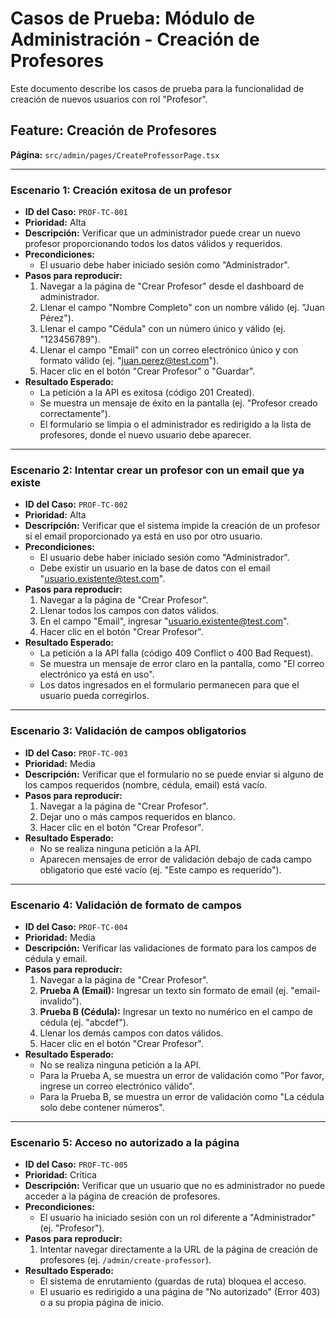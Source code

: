 # Casos de Prueba: Módulo de Administración - Creación de Profesores

Este documento describe los casos de prueba para la funcionalidad de creación de nuevos usuarios con rol "Profesor".

## Feature: Creación de Profesores

**Página:** `src/admin/pages/CreateProfessorPage.tsx`

---

### Escenario 1: Creación exitosa de un profesor

-   **ID del Caso:** `PROF-TC-001`
-   **Prioridad:** Alta
-   **Descripción:** Verificar que un administrador puede crear un nuevo profesor proporcionando todos los datos válidos y requeridos.
-   **Precondiciones:**
    -   El usuario debe haber iniciado sesión como "Administrador".
-   **Pasos para reproducir:**
    1.  Navegar a la página de "Crear Profesor" desde el dashboard de administrador.
    2.  Llenar el campo "Nombre Completo" con un nombre válido (ej. "Juan Pérez").
    3.  Llenar el campo "Cédula" con un número único y válido (ej. "123456789").
    4.  Llenar el campo "Email" con un correo electrónico único y con formato válido (ej. "juan.perez@test.com").
    5.  Hacer clic en el botón "Crear Profesor" o "Guardar".
-   **Resultado Esperado:**
    -   La petición a la API es exitosa (código 201 Created).
    -   Se muestra un mensaje de éxito en la pantalla (ej. "Profesor creado correctamente").
    -   El formulario se limpia o el administrador es redirigido a la lista de profesores, donde el nuevo usuario debe aparecer.

---

### Escenario 2: Intentar crear un profesor con un email que ya existe

-   **ID del Caso:** `PROF-TC-002`
-   **Prioridad:** Alta
-   **Descripción:** Verificar que el sistema impide la creación de un profesor si el email proporcionado ya está en uso por otro usuario.
-   **Precondiciones:**
    -   El usuario debe haber iniciado sesión como "Administrador".
    -   Debe existir un usuario en la base de datos con el email "usuario.existente@test.com".
-   **Pasos para reproducir:**
    1.  Navegar a la página de "Crear Profesor".
    2.  Llenar todos los campos con datos válidos.
    3.  En el campo "Email", ingresar "usuario.existente@test.com".
    4.  Hacer clic en el botón "Crear Profesor".
-   **Resultado Esperado:**
    -   La petición a la API falla (código 409 Conflict o 400 Bad Request).
    -   Se muestra un mensaje de error claro en la pantalla, como "El correo electrónico ya está en uso".
    -   Los datos ingresados en el formulario permanecen para que el usuario pueda corregirlos.

---

### Escenario 3: Validación de campos obligatorios

-   **ID del Caso:** `PROF-TC-003`
-   **Prioridad:** Media
-   **Descripción:** Verificar que el formulario no se puede enviar si alguno de los campos requeridos (nombre, cédula, email) está vacío.
-   **Pasos para reproducir:**
    1.  Navegar a la página de "Crear Profesor".
    2.  Dejar uno o más campos requeridos en blanco.
    3.  Hacer clic en el botón "Crear Profesor".
-   **Resultado Esperado:**
    -   No se realiza ninguna petición a la API.
    -   Aparecen mensajes de error de validación debajo de cada campo obligatorio que esté vacío (ej. "Este campo es requerido").

---

### Escenario 4: Validación de formato de campos

-   **ID del Caso:** `PROF-TC-004`
-   **Prioridad:** Media
-   **Descripción:** Verificar las validaciones de formato para los campos de cédula y email.
-   **Pasos para reproducir:**
    1.  Navegar a la página de "Crear Profesor".
    2.  **Prueba A (Email):** Ingresar un texto sin formato de email (ej. "email-invalido").
    3.  **Prueba B (Cédula):** Ingresar un texto no numérico en el campo de cédula (ej. "abcdef").
    4.  Llenar los demás campos con datos válidos.
    5.  Hacer clic en el botón "Crear Profesor".
-   **Resultado Esperado:**
    -   No se realiza ninguna petición a la API.
    -   Para la Prueba A, se muestra un error de validación como "Por favor, ingrese un correo electrónico válido".
    -   Para la Prueba B, se muestra un error de validación como "La cédula solo debe contener números".

---

### Escenario 5: Acceso no autorizado a la página

-   **ID del Caso:** `PROF-TC-005`
-   **Prioridad:** Crítica
-   **Descripción:** Verificar que un usuario que no es administrador no puede acceder a la página de creación de profesores.
-   **Precondiciones:**
    -   El usuario ha iniciado sesión con un rol diferente a "Administrador" (ej. "Profesor").
-   **Pasos para reproducir:**
    1.  Intentar navegar directamente a la URL de la página de creación de profesores (ej. `/admin/create-professor`).
-   **Resultado Esperado:**
    -   El sistema de enrutamiento (guardas de ruta) bloquea el acceso.
    -   El usuario es redirigido a una página de "No autorizado" (Error 403) o a su propia página de inicio.

